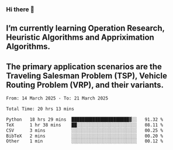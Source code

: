 ### Hi there 👋
## I’m currently learning Operation Research, Heuristic Algorithms and Appriximation Algorithms.
## The primary application scenarios are the Traveling Salesman Problem (TSP), Vehicle Routing Problem (VRP), and their variants.
<!--START_SECTION:waka-->

```txt
From: 14 March 2025 - To: 21 March 2025

Total Time: 20 hrs 13 mins

Python   18 hrs 29 mins  ██████████████████████▓░░   91.32 %
TeX      1 hr 38 mins    ██░░░░░░░░░░░░░░░░░░░░░░░   08.11 %
CSV      3 mins          ░░░░░░░░░░░░░░░░░░░░░░░░░   00.25 %
BibTeX   2 mins          ░░░░░░░░░░░░░░░░░░░░░░░░░   00.20 %
Other    1 min           ░░░░░░░░░░░░░░░░░░░░░░░░░   00.12 %
```

<!--END_SECTION:waka-->
<!--
**Bookervsky/Bookervsky** is a ✨ _special_ ✨ repository because its `README.md` (this file) appears on your GitHub profile.

Here are some ideas to get you started:

- 🔭 I’m currently working on ...
- 🌱 I’m currently learning ...
- 👯 I’m looking to collaborate on ...
- 🤔 I’m looking for help with ...
- 💬 Ask me about ...
- 📫 How to reach me: ...
- 😄 Pronouns: ...
- ⚡ Fun fact: ...
-->
